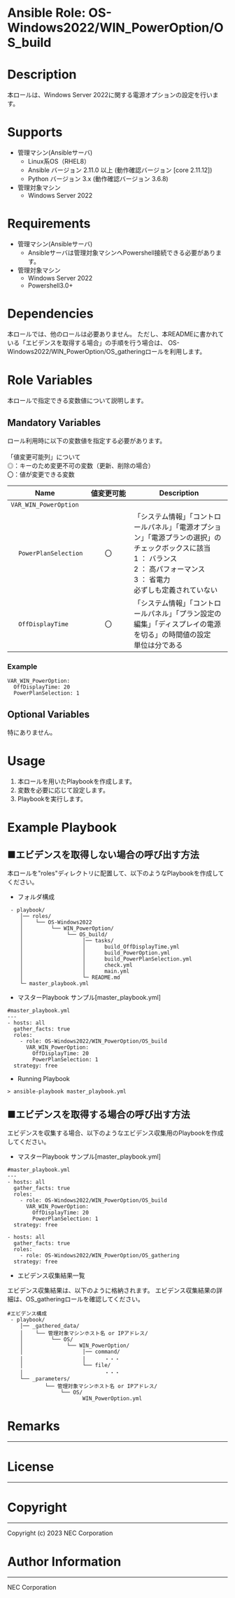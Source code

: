 Ansible Role: OS-Windows2022/WIN_PowerOption/OS_build
=======================================================
# Description
本ロールは、Windows Server 2022に関する電源オプションの設定を行います。

# Supports
- 管理マシン(Ansibleサーバ)
  * Linux系OS（RHEL8）
  * Ansible バージョン 2.11.0 以上 (動作確認バージョン [core 2.11.12])
  * Python バージョン 3.x  (動作確認バージョン 3.6.8)
- 管理対象マシン
  * Windows Server 2022

# Requirements
- 管理マシン(Ansibleサーバ)
  * Ansibleサーバは管理対象マシンへPowershell接続できる必要があります。
- 管理対象マシン
  * Windows Server 2022
  * Powershell3.0+

# Dependencies

本ロールでは、他のロールは必要ありません。
ただし、本READMEに書かれている「エビデンスを取得する場合」の手順を行う場合は、
OS-Windows2022/WIN_PowerOption/OS_gatheringロールを利用します。

# Role Variables

本ロールで指定できる変数値について説明します。

## Mandatory Variables

ロール利用時に以下の変数値を指定する必要があります。<br>
<br>
「値変更可能列」について<br>
  ◎：キーのため変更不可の変数（更新、削除の場合）<br>
  〇：値が変更できる変数<br>

| Name     | 値変更可能 | Description | 
| -------- | :-----------: | ----------- | 
| `VAR_WIN_PowerOption` | 
| &nbsp;&nbsp;&nbsp;&nbsp;`PowerPlanSelection` | &nbsp;&nbsp;&nbsp;&nbsp;&nbsp;&nbsp;&nbsp;&nbsp;〇&nbsp;&nbsp;&nbsp;&nbsp;&nbsp;&nbsp;&nbsp;&nbsp; | 「システム情報」「コントロールパネル」「電源オプション」「電源プランの選択」のチェックボックスに該当<br>1 ： バランス<br>2 ： 高パフォーマンス<br>3 ： 省電力<br>必ずしも定義されていない | 
| &nbsp;&nbsp;&nbsp;&nbsp;`OffDisplayTime` | &nbsp;&nbsp;&nbsp;&nbsp;&nbsp;&nbsp;&nbsp;&nbsp;〇&nbsp;&nbsp;&nbsp;&nbsp;&nbsp;&nbsp;&nbsp;&nbsp; | 「システム情報」「コントロールパネル」「プラン設定の編集」「ディスプレイの電源を切る」の時間値の設定<br>単位は分である | 

### Example
~~~
VAR_WIN_PowerOption:
  OffDisplayTime: 20
  PowerPlanSelection: 1

~~~


## Optional Variables

特にありません。

# Usage

1. 本ロールを用いたPlaybookを作成します。
2. 変数を必要に応じて設定します。
3. Playbookを実行します。

# Example Playbook

## ■エビデンスを取得しない場合の呼び出す方法

本ロールを"roles"ディレクトリに配置して、以下のようなPlaybookを作成してください。

- フォルダ構成

~~~
 - playbook/
    │── roles/
    │    └── OS-Windows2022
    │         └── WIN_PowerOption/
    │              └── OS_build/
    │                   │── tasks/
    │                   │      build_OffDisplayTime.yml
    │                   │      build_PowerOption.yml
    │                   │      build_PowerPlanSelection.yml
    │                   │      check.yml
    │                   │      main.yml
    │                   └─ README.md
    └─ master_playbook.yml
~~~

- マスターPlaybook サンプル[master_playbook.yml]

~~~
#master_playbook.yml
---
- hosts: all
  gather_facts: true
  roles:
    - role: OS-Windows2022/WIN_PowerOption/OS_build
      VAR_WIN_PowerOption:
        OffDisplayTime: 20
        PowerPlanSelection: 1
  strategy: free
~~~

- Running Playbook

~~~
> ansible-playbook master_playbook.yml
~~~

## ■エビデンスを取得する場合の呼び出す方法

エビデンスを収集する場合、以下のようなエビデンス収集用のPlaybookを作成してください。  

- マスターPlaybook サンプル[master_playbook.yml]

~~~
#master_playbook.yml
---
- hosts: all
  gather_facts: true
  roles:
    - role: OS-Windows2022/WIN_PowerOption/OS_build
      VAR_WIN_PowerOption:
        OffDisplayTime: 20
        PowerPlanSelection: 1
  strategy: free

- hosts: all
  gather_facts: true
  roles:
    - role: OS-Windows2022/WIN_PowerOption/OS_gathering
  strategy: free
~~~

- エビデンス収集結果一覧

エビデンス収集結果は、以下のように格納されます。
エビデンス収集結果の詳細は、OS_gatheringロールを確認してください。

~~~
#エビデンス構成
 - playbook/
    │── _gathered_data/
    │    └── 管理対象マシンホスト名 or IPアドレス/
    │         └── OS/
    │              └── WIN_PowerOption/
    │                   │── command/
    │                   │      ・・・
    │                   └── file/
    │                          ・・・
    └── _parameters/
            └── 管理対象マシンホスト名 or IPアドレス/
                 └── OS/
                        WIN_PowerOption.yml
~~~

# Remarks
-------

# License
-------

# Copyright
---------
Copyright (c) 2023 NEC Corporation

# Author Information
------------------
NEC Corporation
